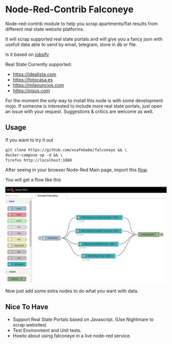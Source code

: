 Node-Red-Contrib Falconeye
==========================

Node-red-contrib module to help you scrap apartments/flat results from different real state website platforms.

It will scrap supported real state portals and will give you a fancy json with usefull data able to send by email, telegram, store in db or file.

Is it based on [jobsify](https://github.com/xcafebabe/jobsify)

Real State  Currently supported:

- https://idealista.com
- https://fotocasa.es
- https://milanuncios.com
- https://pisos.com

For the moment the only way to install this node is with some development mojo. If someone is interested to include more real state portals, just open an issue with your request. Suggestions & critics are welcome as well.

Usage
-----

If you want to try it out

```
git clone https://github.com/xcafebabe/falconeye && \
docker-compose up -d && \
firefox http://localhost:1880
```

After seeing in your browser Node-Red Main page, import this [flow](https://raw.githubusercontent.com/xcafebabe/falconeye/master/examples/example1.json).

You will get a flow like this

<a href="https://github.com/xcafebabe/falconeye/raw/master/examples/example1.png" target="_blank">
  <img alt="falconeye" src="https://github.com/xcafebabe/falconeye/raw/master/examples/example1.png" width="600px" />
</a>

Now just add some extra nodes to do what you want with data.

Nice To Have
------------

- Support Real State Portals based on Javascript. (Use Nightmare to scrap websites)
- Test Environment and Unit tests.
- Howto about using falconeye in a live node-red service.